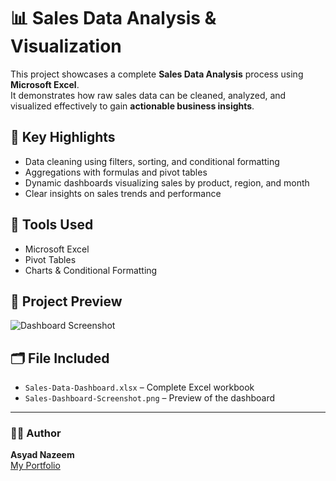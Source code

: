 # 📊 Sales Data Analysis & Visualization

This project showcases a complete **Sales Data Analysis** process using **Microsoft Excel**.  
It demonstrates how raw sales data can be cleaned, analyzed, and visualized effectively to gain **actionable business insights**.

## 🧾 Key Highlights
- Data cleaning using filters, sorting, and conditional formatting  
- Aggregations with formulas and pivot tables  
- Dynamic dashboards visualizing sales by product, region, and month  
- Clear insights on sales trends and performance  

## 🧰 Tools Used
- Microsoft Excel  
- Pivot Tables  
- Charts & Conditional Formatting  

## 📸 Project Preview
![Dashboard Screenshot](Sales-Dashboard-Screenshot.png)

## 🗂️ File Included
- `Sales-Data-Dashboard.xlsx` – Complete Excel workbook  
- `Sales-Dashboard-Screenshot.png` – Preview of the dashboard  

---

### 👨‍💻 Author
**Asyad Nazeem**  
[My Portfolio](https://asyadnazeem.github.io/My-Portfolio)
